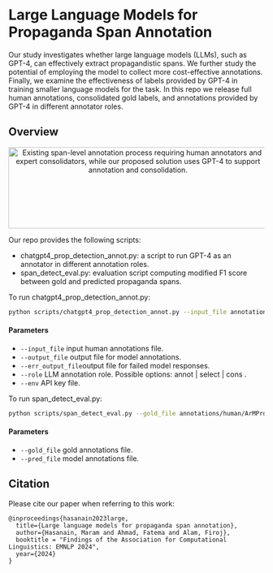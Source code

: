 # Large Language Models for Propaganda Span Annotation

Our study investigates whether large language models (LLMs), such as GPT-4, can effectively extract propagandistic spans. We further study the potential of employing the model to collect more cost-effective annotations. Finally, we examine the effectiveness of labels provided by GPT-4 in training smaller language models for the task.
In this repo we release full human annotations, consolidated gold labels, and annotations provided by GPT-4 in different annotator roles.

## Overview
<p align="center">
<picture>
<img alt = "Existing span-level annotation process requiring human annotators and expert consolidators, while our proposed solution uses GPT-4 to support annotation and consolidation." src="" width="510" height="160"/>
</picture>
</p>


Our repo provides the following scripts:
- chatgpt4_prop_detection_annot.py: a script to run GPT-4 as an annotator in different annotation roles.
- span_detect_eval.py: evaluation script computing modified F1 score between gold and predicted propaganda spans. 

To run chatgpt4_prop_detection_annot.py:
```bash
python scripts/chatgpt4_prop_detection_annot.py --input_file annotations/human/ArMPro_span_train_full-annotations.jsonl --output_file gpt4_predictions.jsonl --err_output_file error_cases.jsonl --role annot --env gpt4_keys.env
```

#### Parameters

- `--input_file` input human annotations file.
- `--output_file` output file for model annotations.
- `--err_output_file`output file for failed model responses.
- `--role` LLM annotation role. Possible options: annot | select | cons .
- `--env` API key file.

To run span_detect_eval.py:
```bash
python scripts/span_detect_eval.py --gold_file annotations/human/ArMPro_span_train.jsonl --pred_file gpt4_predictions.jsonl
```

#### Parameters

- `--gold_file` gold annotations file.
- `--pred_file` model annotations file.



## Citation

Please cite our paper when referring to this work:

```
@inproceedings{hasanain2023large,
  title={Large language models for propaganda span annotation},
  author={Hasanain, Maram and Ahmad, Fatema and Alam, Firoj},
  booktitle = "Findings of the Association for Computational Linguistics: EMNLP 2024",
  year={2024}
}
```